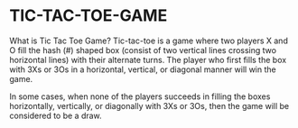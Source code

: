 # TIC-TAC-TOE-GAME

What is Tic Tac Toe Game?
Tic-tac-toe is a game where two players X and O fill the hash (#) shaped box (consist of two vertical lines crossing two horizontal lines) with their alternate turns. The player who first fills the box with 3Xs or 3Os in a horizontal, vertical, or diagonal manner will win the game. 

In some cases, when none of the players succeeds in filling the boxes horizontally, vertically, or diagonally with 3Xs or 3Os, then the game will be considered to be a draw.
